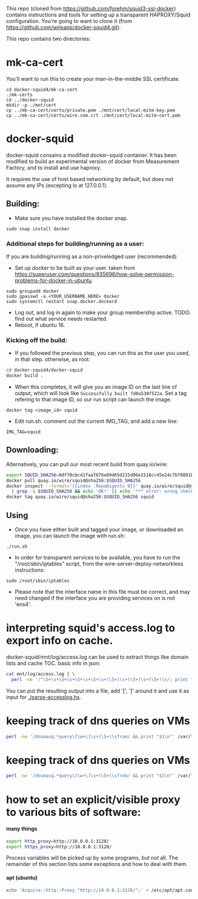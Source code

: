 This repo (cloned from https://github.com/fgrehm/squid3-ssl-docker) contains instructions and tools for setting up a transparent HAPROXY/Squid configuration.
You're going to want to clone it (from https://github.com/wireapp/docker-squid4.git).

This repo contains two directories:

# mk-ca-cert

You'll want to run this to create your man-in-the-middle SSL certificate.
```
cd docker-squid4/mk-ca-cert
./mk-certs
cd ../docker-squid
mkdir -p ./mnt/cert
cp ../mk-ca-cert/certs/private.pem ./mnt/cert/local-mitm-key.pem
cp ../mk-ca-cert/certs/wire.com.crt ./mnt/cert/local-mitm-cert.pem
```

# docker-squid
docker-squid consains a modified docker-squid container. It has been modified to build an experimental version of docker from Measurement Factory, and to install and use haproxy.

It requires the use of host based networking by default, but does not assume any IPs (excepting lo at 127.0.0.1).

## Building:

* Make sure you have installed the docker snap.
```
sudo snap install docker
```

### Additional steps for building/running as a user:
If you are building/running as a non-priveledged user (recommended):

* Set up docker to be built as your user. taken from https://superuser.com/questions/835696/how-solve-permission-problems-for-docker-in-ubuntu
```
sudo groupadd docker
sudo gpasswd -a <YOUR_USERNAME_HERE> docker
sudo systemctl restart snap.docker.dockerd
```

* Log out, and log in again to make your group membership active.
TODO: find out what service needs restarted.
* Reboot, if ubuntu 16.

### Kicking off the build:
* If you followed the previous step, you can run this as the user you used, in that step. otherwise, as root:
```sh
cd docker-squid4/docker-squid
docker build .
```

* When this completes, it will give you an image ID on the last line of output, which will look like ```Successfully built fd0a530f522a```. Set a tag refering to that image ID, so our run script can launch the image.
```
docker tag <image_id> squid
```

* Edit run.sh. comment out the current IMG_TAG, and add a new line:
```
IMG_TAG=squid
```

## Downloading:
Alternatively, you can pull our most recent build from quay.io/wire:

```sh
export SQUID_SHA256=0df70cbcd1faa7876e89d65d215d86e1518cc45e24c7bf8891bc1b57563961fa
docker pull quay.io/wire/squid@sha256:$SQUID_SHA256
docker inspect --format='{{index .RepoDigests 0}}' quay.io/wire/squid@sha256:$SQUID_SHA256 \
  | grep -q $SQUID_SHA256 && echo 'OK!' || echo '*** error: wrong checksum!'
docker tag quay.io/wire/squid@sha256:$SQUID_SHA256 squid
```

## Using

* Once you have either built and tagged your image, or downloaded an image, you can launch the image with run.sh:
```
./run.sh
```

* In order for transparent services to be available, you have to run the "/root/sbin/iptables" script, from the wire-server-deploy-networkless instructions:
```
sudo /root/sbin/iptables
```
* Please note that the interface name in this file must be correct, and may need changed if the interface you are providing services on is not 'ens4'.

# interpreting squid's access.log to export info on cache.

docker-squid/mnt/log/access.log can be used to extract things like
domain lists and cache TOC.  basic info in json:

```bash
cat mnt/log/access.log | \
  perl -ne '/^\S+\s+\S+\s+\S+\s+\S+\s+(\S+)\s+(\S+)\s+(\S+)\s/; print "{\"size\":$1,\"verb\":\"$2\",\"uri\":\"$3\"},\n"'
```

You can put the resulting output into a file, add '[', ']' around it and use it as input for [./parse-accesslog.hs](./parse-accesslog.hs).

# keeping track of dns queries on VMs

```bash
perl -ne '/dnsmasq.*query\[\w+\]\s+(\S+)\sfrom/ && print "$1\n"' /var/log/syslog | sort | uniq
```

# keeping track of dns queries on VMs

```bash
perl -ne '/dnsmasq.*query\[\w+\]\s+(\S+)\sfrom/ && print "$1\n"' /var/log/syslog | sort | uniq
```

# how to set an explicit/visible proxy to various bits of software:

#### many things

```sh
export http_proxy=http://10.0.0.1:3128/
export https_proxy=http://10.0.0.1:3128/
```

Process variables will be picked up by some programs, but not all.
The remainder of this section lists some exceptions and how to deal
with them.

#### apt (ubuntu)

```sh
echo 'Acquire::http::Proxy "http://10.0.0.1:3128/";' > /etc/apt/apt.conf.d/10proxy
